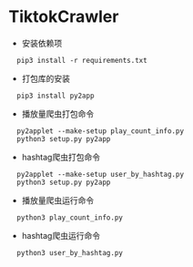 # TiktokCrawler
* 安装依赖项
```shell
  pip3 install -r requirements.txt	
```
* 打包库的安装
```shell
  pip3 install py2app
```
* 播放量爬虫打包命令
```shell
  py2applet --make-setup play_count_info.py
  python3 setup.py py2app 
```
* hashtag爬虫打包命令
```shell
  py2applet --make-setup user_by_hashtag.py
  python3 setup.py py2app 
```
* 播放量爬虫运行命令
```shell
  python3 play_count_info.py
```
* hashtag爬虫运行命令
```shell
  python3 user_by_hashtag.py
```
